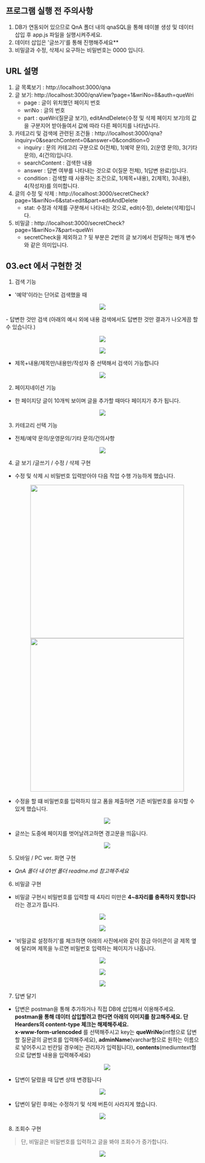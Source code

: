 ## 프로그램 실행 전 주의사항
1. DB가 연동되어 있으므로 QnA 폴더 내의 qnaSQL을 통해 테이블 생성 및 데이터 삽입 후 app.js 파일을 실행시켜주세요.
2. 데이터 삽입은 '글쓰기'를 통해 진행해주세요**
3. 비밀글과 수정, 삭제시 요구하는 비밀번호는 0000 입니다.

## URL 설명
1. 글 목록보기 : http://localhost:3000/qna
2. 글 보기: http://localhost:3000/qnaView?page=1&wriNo=8&auth=queWri
    - page : 글이 위치했던 페이지 번호
    - wriNo : 글의 번호
    - part : queWri(질문글 보기), editAndDelete(수정 및 삭제 페이지 보기)의 값을 구분지어 받아들여서 값에 따라 다른 페이지를 나타냅니다.
 3. 카테고리 및 검색에 관련된 조건들
  : http://localhost:3000/qna?inquiry=0&searchContent=0&answer=0&condition=0
    - inquiry : 문의 카테고리 구분으로 0(전체), 1(예약 문의), 2(운영 문의), 3(기타 문의), 4(건의)입니다.
    - searchContent : 검색한 내용
    - answer : 답변 여부를 나타내는 것으로 0(질문 전체), 1(답변 완료)입니다.
    - condition : 검색할 때 사용하는 조건으로, 1(제목+내용), 2(제목), 3(내용), 4(작성자)를 의미합니다.
  4. 글의 수정 및 삭제
   : http://localhost:3000/secretCheck?page=1&wriNo=6&stat=edit&part=editAndDelete
     - stat: 수정과 삭제를 구분해서 나타내는 것으로, edit(수정), delete(삭제)입니다.
  5. 비밀글 : http://localhost:3000/secretCheck?page=1&wriNo=7&part=queWri
     - secretCheck을 제외하고 ? 뒷 부분은 2번의 글 보기에서 전달하는 매개 변수와 같은 의미입니다.
  
  
## 03.ect 에서 구현한 것
1. 검색 기능
  - '예약'이라는 단어로 검색했을 때
  <p align="center"><img src="https://devwebdata2020.s3.ap-northeast-2.amazonaws.com/markdown/qna03/search.png"></p>
  - 답변한 것만 검색 (아래의 예시 외에 내용 검색에서도 답변한 것만 결과가 나오게끔 할 수 있습니다.)
<p align="center"><img src="https://devwebdata2020.s3.ap-northeast-2.amazonaws.com/markdown/qna03/searchanswer1.png"></p>
<p align="center"><img src="https://devwebdata2020.s3.ap-northeast-2.amazonaws.com/markdown/qna03/searchanswer2.png"></p>

  - 제목+내용/제목만/내용만/작성자 중 선택해서 검색이 가능합니다
<p align="center"><img src="https://devwebdata2020.s3.ap-northeast-2.amazonaws.com/markdown/qna03/multi.png"></p>

2. 페이지네이션 기능
  - 한 페이지당 글이 10개씩 보이며 글을 추가할 때마다 페이지가 추가 됩니다.
  <p align="center"><img src="https://devwebdata2020.s3.ap-northeast-2.amazonaws.com/markdown/qna03/pagination.png"></p>
  
3. 카테고리 선택 기능
  - 전체/예약 문의/운영문의/기타 문의/건의사항
  <p align="center"><img src="https://devwebdata2020.s3.ap-northeast-2.amazonaws.com/markdown/qna03/category.png"></p>
  
4. 글 보기 /글쓰기 / 수정 / 삭제 구현
  - 수정 및 삭제 시 비밀번호 입력받아야 다음 작업 수행 가능하게 했습니다.
    <p align="center"><img src="https://devdata201907.s3.ap-northeast-2.amazonaws.com/markdown/qna03/edit2.png" width="400" height="auto"><img src="https://devdata201907.s3.ap-northeast-2.amazonaws.com/markdown/qna03/delete2.png" width="400" height="auto"></p>
    
  - 수정을 할 떄 비밀번호를 입력하지 않고 폼을 제출하면 기존 비밀번호를 유지할 수 있게 했습니다.
    <p align="center"><img src="https://devdata201907.s3.ap-northeast-2.amazonaws.com/markdown/qna03/edit3.png"></p>
    
  - 글쓰는 도중에 페이지를 벗어날려고하면 경고문을 띄웁니다.
    <p align="center"><img src="https://devdata201907.s3.ap-northeast-2.amazonaws.com/markdown/qna03/out.png"></p>
  
5. 모바일 / PC ver. 화면 구현
  - *QnA 폴더 내 01번 폴더 readme.md 참고해주세요*
  
6. 비밀글 구현
  - 비밀글 구현시 비밀번호를 입력할 때 4자리 미만은 **4~8자리를 충족하지 못합니다**라는 경고가 뜹니다.
  <p align="center"><img src="https://devdata201907.s3.ap-northeast-2.amazonaws.com/markdown/qna03/password3.png"></p> 
  <p align="center"><img src="https://devdata201907.s3.ap-northeast-2.amazonaws.com/markdown/qna03/password4.png"></p>
  
  - '비밀글로 설정하기'를 체크하면 아래의 사진에서와 같이 잠금 아이콘이 글 제목 옆에 달리며 제목을 누르면 비밀번호 입력하는 페이지가 나옵니다. 
  <p align="center"><img src="https://devdata201907.s3.ap-northeast-2.amazonaws.com/markdown/qna03/secret3.png"></p> 
  <p align="center"><img src="https://devdata201907.s3.ap-northeast-2.amazonaws.com/markdown/qna03/secret1.png"></p>   
  <p align="center"><img src="https://devdata201907.s3.ap-northeast-2.amazonaws.com/markdown/qna03/secret2.png"></p>  

7. 답변 달기
  - 답변은 postman을 통해 추가하거나 직접 DB에 삽입해서 이용해주세요.      
    **postman을 통해 데이터 삽입할려고 한다면 아래의 이미지를 참고해주세요. 단 Hearders의 content-type 체크는 해제해주세요.**     
    **x-www-form-urlencoded** 를 선택해주시고 key는 **queWriNo**(int형으로 답변할 질문글의 글번호를 입력해주세요), **adminName**(varchar형으로 원하는 이름으로 넣어주시고 빈칸일 경우에는 관리자가 입력됩니다), **contents**(mediumtext형으로 답변할 내용을 입력해주세요)
    <p align="center"><img src="https://devdata201907.s3.ap-northeast-2.amazonaws.com/markdown/qna03/postman.png"></p>   
    
  - 답변이 달렸을 때 답변 상태 변경됩니다 
  <p align="center"><img src="https://devdata201907.s3.ap-northeast-2.amazonaws.com/markdown/qna03/answer1.png"></p>
  
  - 답변이 달린 후에는 수정하기 및 삭제 버튼이 사라지게 했습니다.
  <p align="center"><img src="https://devdata201907.s3.ap-northeast-2.amazonaws.com/markdown/qna03/answer2.png"></p>   
  
8. 조회수 구현
> 단, 비밀글은 비밀번호를 입력하고 글을 봐야 조회수가 증가합니다.
<p align="center"><img src="https://devdata201907.s3.ap-northeast-2.amazonaws.com/markdown/qna03/views1.png"></p>   
